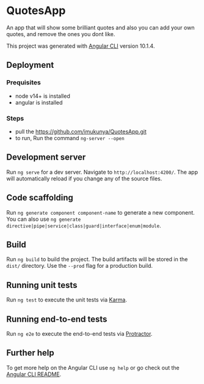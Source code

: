 # QuotesApp
An app that will show some brilliant quotes and also you can add your own quotes, and remove the ones you dont like.

This project was generated with [Angular CLI](https://github.com/angular/angular-cli) version 10.1.4.

## Deployment

  ### Prequisites
  - node v14+ is installed
  - angular is installed

  ### Steps
  - pull the https://github.com/imukunya/QuotesApp.git
  - to run, Run the command `ng-server --open`

  
## Development server

Run `ng serve` for a dev server. Navigate to `http://localhost:4200/`. The app will automatically reload if you change any of the source files.

## Code scaffolding

Run `ng generate component component-name` to generate a new component. You can also use `ng generate directive|pipe|service|class|guard|interface|enum|module`.

## Build

Run `ng build` to build the project. The build artifacts will be stored in the `dist/` directory. Use the `--prod` flag for a production build.

## Running unit tests

Run `ng test` to execute the unit tests via [Karma](https://karma-runner.github.io).

## Running end-to-end tests

Run `ng e2e` to execute the end-to-end tests via [Protractor](http://www.protractortest.org/).

## Further help

To get more help on the Angular CLI use `ng help` or go check out the [Angular CLI README](https://github.com/angular/angular-cli/blob/master/README.md).
